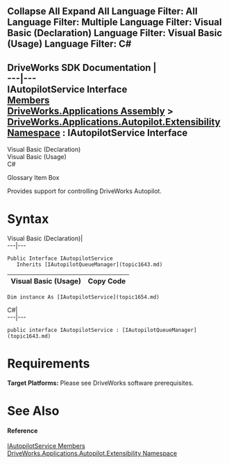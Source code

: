 Collapse All Expand All Language Filter: All  Language Filter: Multiple  Language Filter: Visual Basic (Declaration) Language Filter: Visual Basic (Usage) Language Filter: C#  
---  
DriveWorks SDK Documentation  |   
---|---  
IAutopilotService Interface   
[Members](topic1655.md)   
[DriveWorks.Applications Assembly](topic13.md) > [DriveWorks.Applications.Autopilot.Extensibility Namespace](topic1633.md) : IAutopilotService Interface  
---  
  
Visual Basic (Declaration)    
Visual Basic (Usage)    
C# 

Glossary Item Box

Provides support for controlling DriveWorks Autopilot. 

# Syntax

Visual Basic (Declaration)|   
---|---  
      
    
    Public Interface IAutopilotService 
       Inherits [IAutopilotQueueManager](topic1643.md)   
  
Visual Basic (Usage)| Copy Code  
---|---  
      
    
    Dim instance As [IAutopilotService](topic1654.md)  
  
C#|   
---|---  
      
    
    public interface IAutopilotService : [IAutopilotQueueManager](topic1643.md)    
  
# Requirements

**Target Platforms:** Please see DriveWorks software prerequisites.

# See Also

#### Reference

[IAutopilotService Members](topic1655.md)   
[DriveWorks.Applications.Autopilot.Extensibility Namespace](topic1633.md)


